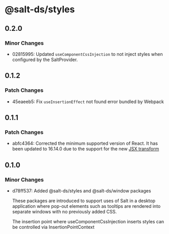 # @salt-ds/styles

## 0.2.0

### Minor Changes

- 02815995: Updated `useComponentCssInjection` to not inject styles when configured by the SaltProvider.

## 0.1.2

### Patch Changes

- 45eaeeb5: Fix `useInsertionEffect` not found error bundled by Webpack

## 0.1.1

### Patch Changes

- abfc4364: Corrected the minimum supported version of React. It has been updated to 16.14.0 due to the support for the new [JSX transform](https://legacy.reactjs.org/blog/2020/09/22/introducing-the-new-jsx-transform.html)

## 0.1.0

### Minor Changes

- d78ff537: Added @salt-ds/styles and @salt-ds/window packages

  These packages are introduced to support uses of Salt in a desktop application where pop-out elements such as tooltips are rendered into separate windows with no previously added CSS.

  The insertion point where useComponentCssInjection inserts styles can be controlled via InsertionPointContext
